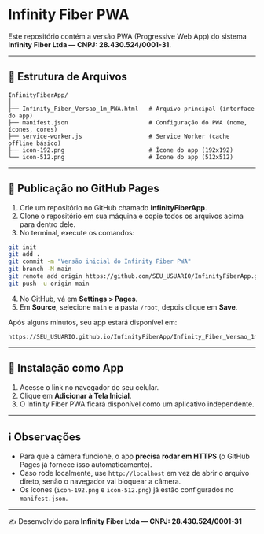 # Infinity Fiber PWA

Este repositório contém a versão PWA (Progressive Web App) do sistema **Infinity Fiber Ltda — CNPJ: 28.430.524/0001-31**.

---

## 📂 Estrutura de Arquivos

```
InfinityFiberApp/
│
├── Infinity_Fiber_Versao_1m_PWA.html   # Arquivo principal (interface do app)
├── manifest.json                       # Configuração do PWA (nome, ícones, cores)
├── service-worker.js                   # Service Worker (cache offline básico)
├── icon-192.png                        # Ícone do app (192x192)
└── icon-512.png                        # Ícone do app (512x512)
```

---

## 🚀 Publicação no GitHub Pages

1. Crie um repositório no GitHub chamado **InfinityFiberApp**.
2. Clone o repositório em sua máquina e copie todos os arquivos acima para dentro dele.
3. No terminal, execute os comandos:

```bash
git init
git add .
git commit -m "Versão inicial do Infinity Fiber PWA"
git branch -M main
git remote add origin https://github.com/SEU_USUARIO/InfinityFiberApp.git
git push -u origin main
```

4. No GitHub, vá em **Settings > Pages**.
5. Em **Source**, selecione `main` e a pasta `/root`, depois clique em **Save**.

Após alguns minutos, seu app estará disponível em:

```
https://SEU_USUARIO.github.io/InfinityFiberApp/Infinity_Fiber_Versao_1m_PWA.html
```

---

## 📱 Instalação como App

1. Acesse o link no navegador do seu celular.
2. Clique em **Adicionar à Tela Inicial**.
3. O Infinity Fiber PWA ficará disponível como um aplicativo independente.

---

## ℹ️ Observações

- Para que a câmera funcione, o app **precisa rodar em HTTPS** (o GitHub Pages já fornece isso automaticamente).
- Caso rode localmente, use `http://localhost` em vez de abrir o arquivo direto, senão o navegador vai bloquear a câmera.
- Os ícones (`icon-192.png` e `icon-512.png`) já estão configurados no `manifest.json`.

---

✍️ Desenvolvido para **Infinity Fiber Ltda — CNPJ: 28.430.524/0001-31**
